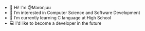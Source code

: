 - 👋 Hi! I’m @Maronjuu
- 👀 I’m interested in Computer Science and Software Development
- 🌱 I’m currently learning C language at High School
- 💻 I'd like to become a developer in the future
<!---
Maronjuu/Maronjuu is a ✨ special ✨ repository because its `README.md` (this file) appears on your GitHub profile.
You can click the Preview link to take a look at your changes.
--->
